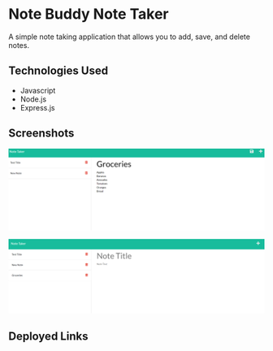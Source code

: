 # Note Buddy Note Taker

A simple note taking application that allows you to add, save, and delete notes.

## Technologies Used

 - Javascript
 - Node.js
 - Express.js

## Screenshots

![Add a new note](/public/assets/images/screenshot1.PNG)

![Save and delete note](/public/assets/images/screenshot2.PNG)

## Deployed Links




